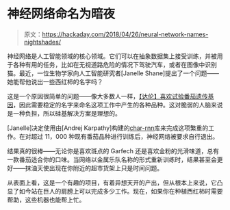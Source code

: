# 神经网络命名为暗夜

> 原文：<https://hackaday.com/2018/04/26/neural-network-names-nightshades/>

神经网络是人工智能领域的核心领域。它们可以在抽象数据集上接受训练，并被用于各种有用的任务，比如在无视道路危险的情况下驾驶汽车，或者在图像中识别猫。最近，一位生物学家向人工智能研究者[Janelle Shane]提出了一个问题——她能帮他说出一些西红柿的名字吗？

这是一个原因很简单的问题——像大多数人一样，[【达伦】喜欢试验番茄遗传基因](https://the-biologist-is-in.blogspot.com.au/2018/04/the-naming-of-things.html)，因此需要稳定的名字来命名这项工作中产生的各种品种。这对脆弱的人脑来说是一种负担，所以硅基解决方案是理想的。

[Janelle]决定使用由[Andrej Karpathy]构建的[char-rnn](https://github.com/karpathy/char-rnn)库来完成这项繁重的工作。在对超过 11，000 种现有番茄品种进行训练后，神经网络被要求自行退出。

结果真的很棒——无论你是喜欢斑点的 Garfech 还是喜欢金粉的光滑味道，总有一款番茄适合你的口味。当网络以金属乐队名称的形式重新训练时，结果甚至会更好——抹油天使出现在你附近的超市货架上只是时间问题。

从表面上看，这是一个有趣的项目，有着异想天开的产出，但从根本上来说，它凸显了如今站在巨人的肩膀上可以完成多少工作。现在，如果你在种植西红柿时需要帮助，这些机器也能帮上忙。
